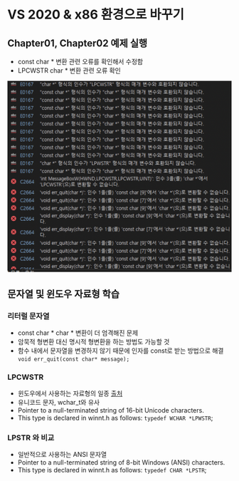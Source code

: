 # VS 2020 & x86 환경으로 바꾸기
## Chapter01, Chapter02 예제 실행
- const char * 변환 관련 오류를 확인해서 수정함
- LPCWSTR char * 변환 관련 오류 확인

![Chapter01_compileError](./chapter01_compileError.png)

## 문자열 및 윈도우 자료형 학습
### 리터럴 문자열
- const char * char * 변환이 더 엄격해진 문제
- 암묵적 형변환 대신 명시적 형변환을 하는 방법도 가능할 것
- 함수 내에서 문자열을 변경하지 않기 때문에 인자를 const로 받는 방법으로 해결 `void err_quit(const char* message);`

### LPCWSTR
- 윈도우에서 사용하는 자료형의 일종 [출처](https://www.tenouk.com/ModuleC.html)
- 유니코드 문자, wchar_t와 유사
- Pointer to a null-terminated string of 16-bit Unicode characters.  
- This type is declared in winnt.h as follows: 
`typedef WCHAR *LPWSTR`;
### LPSTR 와 비교
- 일반적으로 사용하는 ANSI 문자열 
- Pointer to a null-terminated string of 8-bit Windows (ANSI) characters. 
- This type is declared in winnt.h as follows: 
`typedef CHAR *LPSTR`;
